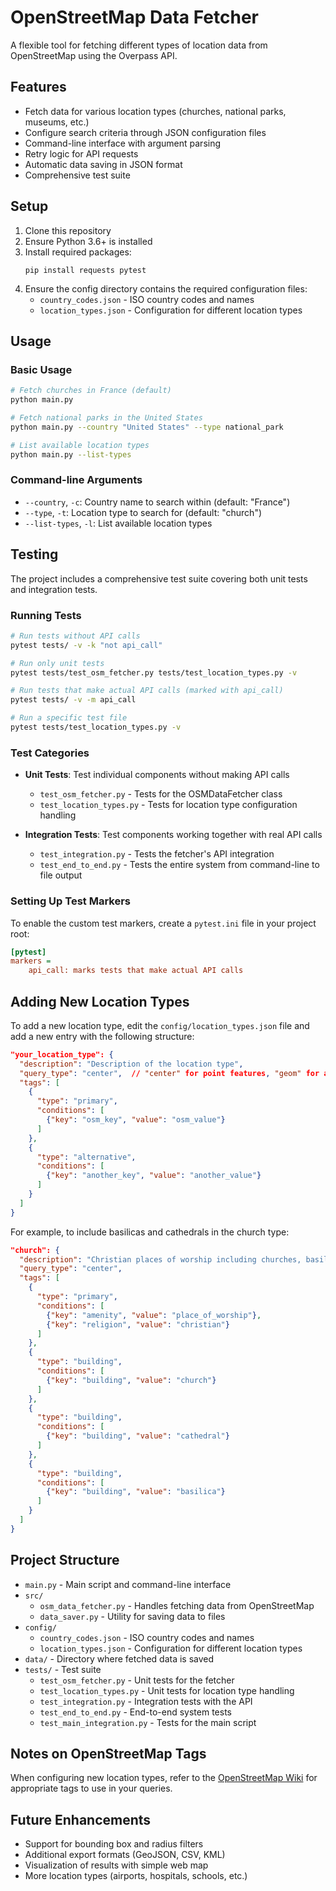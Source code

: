 # OpenStreetMap Data Fetcher

A flexible tool for fetching different types of location data from OpenStreetMap using the Overpass API.

## Features

- Fetch data for various location types (churches, national parks, museums, etc.)
- Configure search criteria through JSON configuration files
- Command-line interface with argument parsing
- Retry logic for API requests
- Automatic data saving in JSON format
- Comprehensive test suite

## Setup

1. Clone this repository
2. Ensure Python 3.6+ is installed
3. Install required packages:
   ```
   pip install requests pytest
   ```
4. Ensure the config directory contains the required configuration files:
   - `country_codes.json` - ISO country codes and names
   - `location_types.json` - Configuration for different location types

## Usage

### Basic Usage

```bash
# Fetch churches in France (default)
python main.py

# Fetch national parks in the United States
python main.py --country "United States" --type national_park

# List available location types
python main.py --list-types
```

### Command-line Arguments

- `--country`, `-c`: Country name to search within (default: "France")
- `--type`, `-t`: Location type to search for (default: "church")
- `--list-types`, `-l`: List available location types

## Testing

The project includes a comprehensive test suite covering both unit tests and integration tests.

### Running Tests

```bash
# Run tests without API calls
pytest tests/ -v -k "not api_call"

# Run only unit tests
pytest tests/test_osm_fetcher.py tests/test_location_types.py -v

# Run tests that make actual API calls (marked with api_call)
pytest tests/ -v -m api_call

# Run a specific test file
pytest tests/test_location_types.py -v
```

### Test Categories

- **Unit Tests**: Test individual components without making API calls
  - `test_osm_fetcher.py` - Tests for the OSMDataFetcher class
  - `test_location_types.py` - Tests for location type configuration handling

- **Integration Tests**: Test components working together with real API calls
  - `test_integration.py` - Tests the fetcher's API integration
  - `test_end_to_end.py` - Tests the entire system from command-line to file output

### Setting Up Test Markers

To enable the custom test markers, create a `pytest.ini` file in your project root:

```ini
[pytest]
markers =
    api_call: marks tests that make actual API calls
```

## Adding New Location Types

To add a new location type, edit the `config/location_types.json` file and add a new entry with the following structure:

```json
"your_location_type": {
  "description": "Description of the location type",
  "query_type": "center",  // "center" for point features, "geom" for area features
  "tags": [
    {
      "type": "primary",
      "conditions": [
        {"key": "osm_key", "value": "osm_value"}
      ]
    },
    {
      "type": "alternative",
      "conditions": [
        {"key": "another_key", "value": "another_value"}
      ]
    }
  ]
}
```

For example, to include basilicas and cathedrals in the church type:

```json
"church": {
  "description": "Christian places of worship including churches, basilicas and cathedrals",
  "query_type": "center",
  "tags": [
    {
      "type": "primary",
      "conditions": [
        {"key": "amenity", "value": "place_of_worship"},
        {"key": "religion", "value": "christian"}
      ]
    },
    {
      "type": "building",
      "conditions": [
        {"key": "building", "value": "church"}
      ]
    },
    {
      "type": "building",
      "conditions": [
        {"key": "building", "value": "cathedral"}
      ]
    },
    {
      "type": "building",
      "conditions": [
        {"key": "building", "value": "basilica"}
      ]
    }
  ]
}
```

## Project Structure

- `main.py` - Main script and command-line interface
- `src/`
  - `osm_data_fetcher.py` - Handles fetching data from OpenStreetMap
  - `data_saver.py` - Utility for saving data to files
- `config/`
  - `country_codes.json` - ISO country codes and names
  - `location_types.json` - Configuration for different location types
- `data/` - Directory where fetched data is saved
- `tests/` - Test suite
  - `test_osm_fetcher.py` - Unit tests for the fetcher
  - `test_location_types.py` - Unit tests for location type handling
  - `test_integration.py` - Integration tests with the API
  - `test_end_to_end.py` - End-to-end system tests
  - `test_main_integration.py` - Tests for the main script

## Notes on OpenStreetMap Tags

When configuring new location types, refer to the [OpenStreetMap Wiki](https://wiki.openstreetmap.org/wiki/Map_features) for appropriate tags to use in your queries.

## Future Enhancements

- Support for bounding box and radius filters
- Additional export formats (GeoJSON, CSV, KML)
- Visualization of results with simple web map
- More location types (airports, hospitals, schools, etc.)
